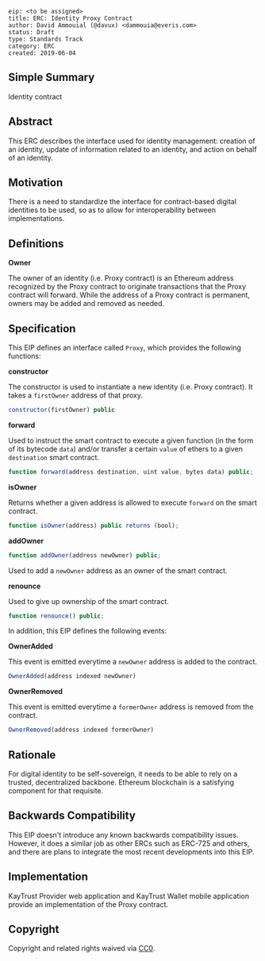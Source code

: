 ```
eip: <to be assigned>
title: ERC: Identity Proxy Contract
author: David Ammouial (@davux) <dammouia@everis.com>
status: Draft
type: Standards Track
category: ERC
created: 2019-06-04
```

## Simple Summary
Identity contract

## Abstract
This ERC describes the interface used for identity management: creation of an identity, update of information related to an identity, and action on behalf of an identity.

## Motivation
There is a need to standardize the interface for contract-based digital identities to be used, so as to allow for interoperability between implementations.

## Definitions

**Owner**

The owner of an identity (i.e. Proxy contract) is an Ethereum address recognized by the Proxy contract to originate transactions that the Proxy contract will forward. While the address of a Proxy contract is permanent, owners may be added and removed as needed.

## Specification

This EIP defines an interface called `Proxy`, which provides the following functions:

**constructor**

The constructor is used to instantiate a new identity (i.e. Proxy contract). It takes a `firstOwner` address of that proxy.

```js
constructor(firstOwner) public
```

**forward**

Used to instruct the smart contract to execute a given function (in the form of its bytecode `data`) and/or transfer a certain `value` of ethers to a given `destination` smart contract.

```js
function forward(address destination, uint value, bytes data) public;
```

**isOwner**

Returns whether a given address is allowed to execute `forward` on the smart contract.

```js
function isOwner(address) public returns (bool);
```

**addOwner**
```js
function addOwner(address newOwner) public;
```

Used to add a `newOwner` address as an owner of the smart contract.

**renounce**

Used to give up ownership of the smart contract.

```js
function renounce() public;
```

In addition, this EIP defines the following events:

**OwnerAdded**

This event is emitted everytime a `newOwner` address is added to the contract.

```js
OwnerAdded(address indexed newOwner)
```

**OwnerRemoved**

This event is emitted everytime a `formerOwner` address is removed from the contract.

```js
OwnerRemoved(address indexed formerOwner)
```

## Rationale

For digital identity to be self-sovereign, it needs to be able to rely on a trusted, decentralized backbone. Ethereum blockchain is a satisfying component for that requisite.

## Backwards Compatibility
This EIP doesn't introduce any known backwards compatibility issues. However, it does a similar job as other ERCs such as ERC-725 and others, and there are plans to integrate the most recent developments into this EIP.

## Implementation
KayTrust Provider web application and KayTrust Wallet mobile application provide an implementation of the Proxy contract.

## Copyright
Copyright and related rights waived via [CC0](https://creativecommons.org/publicdomain/zero/1.0/).